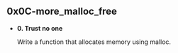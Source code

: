 ## 0x0C-more_malloc_free
<ul>
    <li>
        <strong>0. Trust no one</strong>
    </li>
    <p>
        Write a function that allocates memory using malloc.
    </p>
</ul>